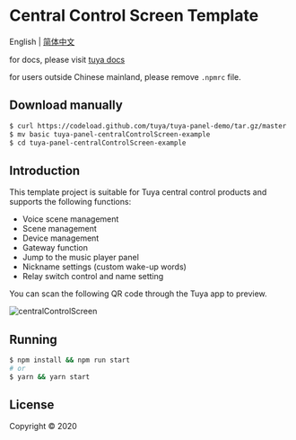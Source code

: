 # Central Control Screen Template

English | [简体中文](./README-zh_CN.md)

for docs, please visit [tuya docs](https://docs.tuya.com)

for users outside Chinese mainland, please remove `.npmrc` file.

## Download manually

```bash
$ curl https://codeload.github.com/tuya/tuya-panel-demo/tar.gz/master | tar -xz --strip=2 tuya-panel-demo-master/examples/centralControlScreen
$ mv basic tuya-panel-centralControlScreen-example
$ cd tuya-panel-centralControlScreen-example
```

## Introduction

This template project is suitable for Tuya central control products and supports the following functions:
- Voice scene management
- Scene management
- Device management
- Gateway function
- Jump to the music player panel
- Nickname settings (custom wake-up words)
- Relay switch control and name setting

You can scan the following QR code through the Tuya app to preview.

![centralControlScreen](https://imagesd.tuyaus.com/tyims/rms-static/c24e08b0-6173-11ec-90a0-319a18fd1baa-1639991035067.png?tyName=centralControlScreen.png)

## Running

```bash
$ npm install && npm run start
# or
$ yarn && yarn start
```

## License

Copyright © 2020
